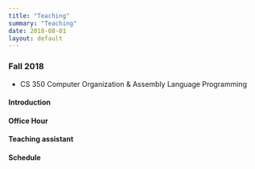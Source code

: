 ```yaml
---
title: "Teaching"
summary: "Teaching"
date: 2018-08-01
layout: default
---
```

### Fall 2018
* CS 350 Computer Organization & Assembly Language Programming

#### Introduction


#### Office Hour

#### Teaching assistant

#### Schedule
